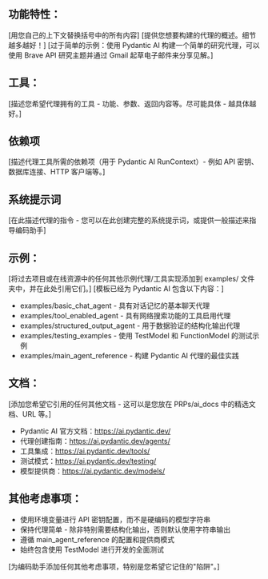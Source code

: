 ## 功能特性：

[用您自己的上下文替换括号中的所有内容]
[提供您想要构建的代理的概述。细节越多越好！]
[过于简单的示例：使用 Pydantic AI 构建一个简单的研究代理，可以使用 Brave API 研究主题并通过 Gmail 起草电子邮件来分享见解。]

## 工具：

[描述您希望代理拥有的工具 - 功能、参数、返回内容等。尽可能具体 - 越具体越好。]

## 依赖项

[描述代理工具所需的依赖项（用于 Pydantic AI RunContext）- 例如 API 密钥、数据库连接、HTTP 客户端等。]

## 系统提示词

[在此描述代理的指令 - 您可以在此创建完整的系统提示词，或提供一般描述来指导编码助手]

## 示例：

[将过去项目或在线资源中的任何其他示例代理/工具实现添加到 examples/ 文件夹中，并在此处引用它们。]
[模板已经为 Pydantic AI 包含以下内容：]

- examples/basic_chat_agent - 具有对话记忆的基本聊天代理
- examples/tool_enabled_agent - 具有网络搜索功能的工具启用代理
- examples/structured_output_agent - 用于数据验证的结构化输出代理
- examples/testing_examples - 使用 TestModel 和 FunctionModel 的测试示例
- examples/main_agent_reference - 构建 Pydantic AI 代理的最佳实践

## 文档：

[添加您希望它引用的任何其他文档 - 这可以是您放在 PRPs/ai_docs 中的精选文档、URL 等。]

- Pydantic AI 官方文档：https://ai.pydantic.dev/
- 代理创建指南：https://ai.pydantic.dev/agents/
- 工具集成：https://ai.pydantic.dev/tools/
- 测试模式：https://ai.pydantic.dev/testing/
- 模型提供商：https://ai.pydantic.dev/models/

## 其他考虑事项：

- 使用环境变量进行 API 密钥配置，而不是硬编码的模型字符串
- 保持代理简单 - 除非特别需要结构化输出，否则默认使用字符串输出
- 遵循 main_agent_reference 的配置和提供商模式
- 始终包含使用 TestModel 进行开发的全面测试

[为编码助手添加任何其他考虑事项，特别是您希望它记住的"陷阱"。]